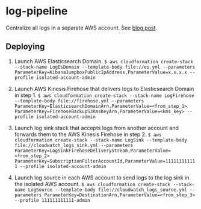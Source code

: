 # log-pipeline
Centralize all logs in a separate AWS account. See [blog post](https://blend.com/centralizing-logs-in-an-isolated-aws-account/).

## Deploying

1. Launch AWS Elasticsearch Domain.
`$ aws cloudformation create-stack --stack-name LogEsDomain --template-body file://es.yml --parameters ParameterKey=KibanaJumpboxPublicIpAddress,ParameterValue=x.x.x.x --profile isolated-account-admin`

2. Launch AWS Kinesis Firehose that delivers logs to Elasticsearch Domain in step 1.
`$ aws cloudformation create-stack --stack-name LogFirehose --template-body file://firehose.yml --parameters ParameterKey=ElasticsearchDomainArn,ParameterValue=<from_step_1> ParameterKey=FirehoseBackupS3KmsKeyArn,ParameterValue=<kms_key> --profile isolated-account-admin`

3. Launch log sink stack that accepts logs from another account and forwards them to the AWS Kinesis Firehose in step 2.
`$ aws cloudformation create-stack --stack-name LogSink --template-body file://cloudwatch_logs_sink.yml --parameters ParameterKey=LogSinkFirehoseDeliveryStream,ParameterValue=<from_step_2> ParameterKey=SubscriptionFilterAccountId,ParameterValue=111111111111 --profile isolated-account-admin`

4. Launch log source in each AWS account to send logs to the log sink in the isolated AWS account.
`$ aws cloudformation create-stack --stack-name LogSource --template-body file://cloudwatch_logs_source.yml --parameters ParameterKey=DestinationArn,ParameterValue=<from_step_3> --profile 111111111111-admin`

